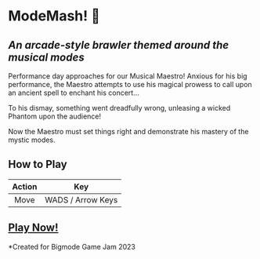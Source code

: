 # ModeMash! 🎼

## *An arcade-style brawler themed around the musical modes*

Performance day approaches for our Musical Maestro! Anxious for his big performance, the Maestro attempts to use his magical prowess to call upon an ancient spell to enchant his concert...

To his dismay, something went dreadfully wrong, unleasing a wicked Phantom upon the audience!

Now the Maestro must set things right and demonstrate his mastery of the mystic modes.

## How to Play

| **Action** | **Key** |
| :---: | :---: |
| Move | WADS / Arrow Keys |

## [Play Now!](https://xangrab.github.io/ModeJam2023/)

*Created for Bigmode Game Jam 2023
